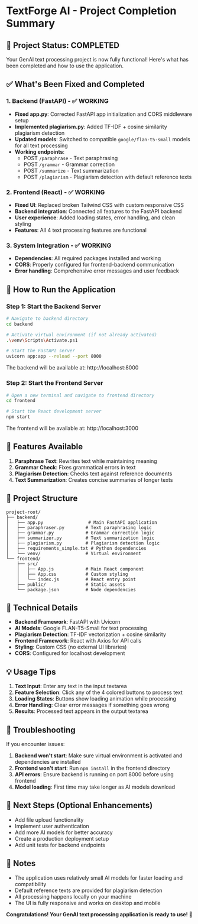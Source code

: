 # TextForge AI - Project Completion Summary

## 🎉 Project Status: COMPLETED

Your GenAI text processing project is now fully functional! Here's what has been completed and how to use the application.

## ✅ What's Been Fixed and Completed

### 1. Backend (FastAPI) - ✅ WORKING
- **Fixed app.py**: Corrected FastAPI app initialization and CORS middleware setup
- **Implemented plagiarism.py**: Added TF-IDF + cosine similarity plagiarism detection
- **Updated models**: Switched to compatible `google/flan-t5-small` models for all text processing
- **Working endpoints**:
  - POST `/paraphrase` - Text paraphrasing
  - POST `/grammar` - Grammar correction
  - POST `/summarize` - Text summarization
  - POST `/plagiarism` - Plagiarism detection with default reference texts

### 2. Frontend (React) - ✅ WORKING
- **Fixed UI**: Replaced broken Tailwind CSS with custom responsive CSS
- **Backend integration**: Connected all features to the FastAPI backend
- **User experience**: Added loading states, error handling, and clean styling
- **Features**: All 4 text processing features are functional

### 3. System Integration - ✅ WORKING
- **Dependencies**: All required packages installed and working
- **CORS**: Properly configured for frontend-backend communication
- **Error handling**: Comprehensive error messages and user feedback

## 🚀 How to Run the Application

### Step 1: Start the Backend Server
```bash
# Navigate to backend directory
cd backend

# Activate virtual environment (if not already activated)
.\venv\Scripts\Activate.ps1

# Start the FastAPI server
uvicorn app:app --reload --port 8000
```

The backend will be available at: http://localhost:8000

### Step 2: Start the Frontend Server
```bash
# Open a new terminal and navigate to frontend directory
cd frontend

# Start the React development server
npm start
```

The frontend will be available at: http://localhost:3000

## 🌟 Features Available

1. **Paraphrase Text**: Rewrites text while maintaining meaning
2. **Grammar Check**: Fixes grammatical errors in text  
3. **Plagiarism Detection**: Checks text against reference documents
4. **Text Summarization**: Creates concise summaries of longer texts

## 📁 Project Structure
```
project-root/
├── backend/
│   ├── app.py                 # Main FastAPI application
│   ├── paraphraser.py        # Text paraphrasing logic
│   ├── grammar.py            # Grammar correction logic  
│   ├── summarizer.py         # Text summarization logic
│   ├── plagiarism.py         # Plagiarism detection logic
│   ├── requirements_simple.txt # Python dependencies
│   └── venv/                 # Virtual environment
└── frontend/
    ├── src/
    │   ├── App.js            # Main React component
    │   ├── App.css           # Custom styling
    │   └── index.js          # React entry point
    ├── public/               # Static assets
    └── package.json          # Node dependencies
```

## 🔧 Technical Details

- **Backend Framework**: FastAPI with Uvicorn
- **AI Models**: Google FLAN-T5-Small for text processing
- **Plagiarism Detection**: TF-IDF vectorization + cosine similarity
- **Frontend Framework**: React with Axios for API calls
- **Styling**: Custom CSS (no external UI libraries)
- **CORS**: Configured for localhost development

## 💡 Usage Tips

1. **Text Input**: Enter any text in the input textarea
2. **Feature Selection**: Click any of the 4 colored buttons to process text
3. **Loading States**: Buttons show loading animation while processing
4. **Error Handling**: Clear error messages if something goes wrong
5. **Results**: Processed text appears in the output textarea

## 🐛 Troubleshooting

If you encounter issues:

1. **Backend won't start**: Make sure virtual environment is activated and dependencies are installed
2. **Frontend won't start**: Run `npm install` in the frontend directory
3. **API errors**: Ensure backend is running on port 8000 before using frontend
4. **Model loading**: First time may take longer as AI models download

## 🎯 Next Steps (Optional Enhancements)

- Add file upload functionality
- Implement user authentication
- Add more AI models for better accuracy
- Create a production deployment setup
- Add unit tests for backend endpoints

## 📝 Notes

- The application uses relatively small AI models for faster loading and compatibility
- Default reference texts are provided for plagiarism detection
- All processing happens locally on your machine
- The UI is fully responsive and works on desktop and mobile

**Congratulations! Your GenAI text processing application is ready to use! 🎉**
